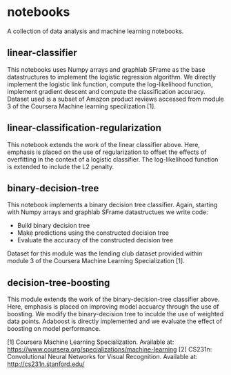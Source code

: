 # notebooks
A collection of data analysis and machine learning notebooks.

## linear-classifier
This notebooks uses Numpy arrays and graphlab SFrame as the base datastructures to implement the logistic 
regression algorithm. We directly implement the logistic link function, compute the log-likelihood function,
implement gradient descent and compute the classification accuracy. Dataset used is a subset of Amazon product
reviews accessed from module 3 of the Coursera Machine learning specilization [1]. 

## linear-classification-regularization
This notebook extends the work of the linear classifier above. Here, emphasis is placed on the use of 
regularization to offset the effects of overfitting in the context of a logistic classifier. The log-likelihood 
function is extended to include the L2 penalty.

## binary-decision-tree
This notebook implements a binary decision tree classifier. Again, starting with Numpy arrays and graphlab
SFrame datastructues we write code:
* Build binary decision tree
* Make predictions using the constructed decision tree
* Evaluate the accuracy of the constructed decision tree

Dataset for this module was the lending club dataset provided within module 3 of the Coursera Machine Learning
Specialization [1].

## decision-tree-boosting
This module extends the work of the binary-decision-tree classifier above. Here, emphasis is placed on improving
model accuarcy through the use of boosting. We modify the binary-decision tree to inculde the use of weighted
data points. Adaboost is directly implemented and we evaluate the effect of boosting on model performance.


[1] Coursera Machine Learning Specialization. Available at: https://www.coursera.org/specializations/machine-learning
[2] CS231n: Convolutional Neural Networks for Visual Recognition. Available at: http://cs231n.stanford.edu/
